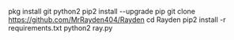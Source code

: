 pkg install git python2
pip2 install --upgrade pip
git clone https://github.com/MrRayden404/Rayden
cd Rayden
pip2 install -r requirements.txt
python2 ray.py



